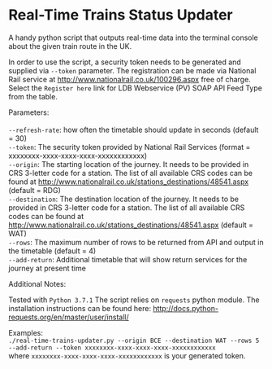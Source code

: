 # Real-Time Trains Status Updater 

A handy python script that outputs real-time data into the terminal console about the given train route in the UK. 

In order to use the script, a security token needs to be generated and supplied via `--token` parameter. The registration can be made via National Rail service at http://www.nationalrail.co.uk/100296.aspx free of charge. Select the `Register here` link for LDB Webservice (PV) SOAP API Feed Type from the table. 

Parameters:<br />
<br />
`--refresh-rate`: how often the timetable should update in seconds (default = 30)<br />
`--token`: The security token provided by National Rail Services (format = xxxxxxxx-xxxx-xxxx-xxxx-xxxxxxxxxxxx)<br />
`--origin`: The starting location of the journey. It needs to be provided in CRS 3-letter code for a station. The list of all available CRS codes can be found at http://www.nationalrail.co.uk/stations_destinations/48541.aspx (default = RDG)<br />
`--destination`: The destination location of the journey. It needs to be provided in CRS 3-letter code for a station. The list of all available CRS codes can be found at http://www.nationalrail.co.uk/stations_destinations/48541.aspx (default = WAT)<br />
`--rows`: The maximum number of rows to be returned from API and output in the timetable (default = 4)<br />
`--add-return`: Additional timetable that will show return services for the journey at present time<br />

Additional Notes:<br />

Tested with `Python 3.7.1`
The script relies on `requests` python module. The installation instructions can be found here: http://docs.python-requests.org/en/master/user/install/<br />

Examples:<br />
`./real-time-trains-updater.py --origin BCE --destination WAT --rows 5 --add-return --token xxxxxxxx-xxxx-xxxx-xxxx-xxxxxxxxxxxx`<br />
where `xxxxxxxx-xxxx-xxxx-xxxx-xxxxxxxxxxxx` is your generated token.

